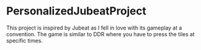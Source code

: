 # PersonalizedJubeatProject
This project is inspired by Jubeat as I fell in love with its gameplay at a convention. The game is similar to DDR where you have to press the tiles at specific times.
